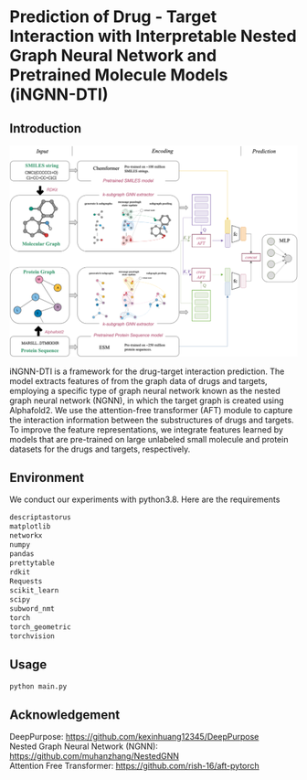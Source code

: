 # Prediction of Drug - Target Interaction with Interpretable Nested Graph Neural Network and Pretrained Molecule Models (iNGNN-DTI)
## Introduction
![image](https://github.com/syan1992/iNGNN-DTI/blob/master/figure/archi.png)

iNGNN-DTI is a framework for the drug-target interaction prediction. The model extracts features of from the graph data of drugs and targets, employing a specific type of graph neural network known as the nested graph neural network (NGNN), in which the target graph is created using Alphafold2. We use the attention-free transformer (AFT) module to capture the interaction information between the substructures of drugs and targets. To improve the feature representations, we integrate features learned by models that are pre-trained on large unlabeled small molecule and protein datasets for the drugs and targets, respectively. 

## Environment
We conduct our experiments with python3.8. Here are the requirements
```
descriptastorus
matplotlib
networkx
numpy
pandas
prettytable
rdkit
Requests
scikit_learn
scipy
subword_nmt
torch
torch_geometric
torchvision
```

## Usage

```
python main.py
```

## Acknowledgement
DeepPurpose: https://github.com/kexinhuang12345/DeepPurpose  
Nested Graph Neural Network (NGNN): https://github.com/muhanzhang/NestedGNN  
Attention Free Transformer: https://github.com/rish-16/aft-pytorch  
